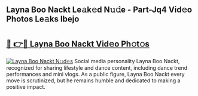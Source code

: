 ## Layna Boo Nackt Le𝚊k𝚎d N𝚞𝚍e - Part-Jq4 Vid𝚎o Photos Le𝚊ks lbejo

# <h2><a href="http://fb8l8vm.evod.top/?m=Layna+Boo+Nackt">🔗 👉🔴 Layna Boo Nackt Vid𝚎o Ph𝚘t𝚘s</a></h2>

[![Layna Boo Nackt N𝚞d𝚎s](https://i.imgur.com/8V9OHl7.gif)](http://fb8l8vm.evod.top/?m=Layna+Boo+Nackt)
Social media personality Layna Boo Nackt, recognized for sharing lifestyle and dance content, including dance trend performances and mini vlogs. As a public figure, Layna Boo Nackt every move is scrutinized, but he remains humble and dedicated to making a positive impact. 
